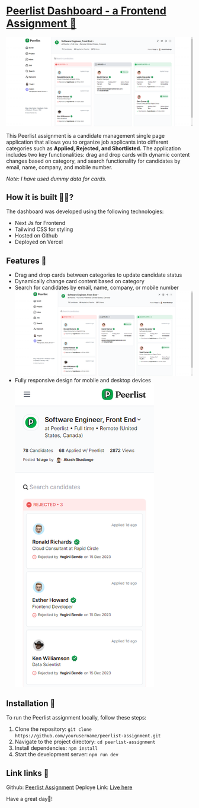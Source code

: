 # <u> Peerlist Dashboard - a Frontend Assignment 💚 </u>
![Alt Text](./public/images/readme_assets/card.png)

This Peerlist assignment is a candidate management single page application that allows you to organize job applicants into different categories such as <b> Applied, Rejected, and Shortlisted.</b> The application includes two key functionalities: drag and drop cards with dynamic content changes based on category, and search functionality for candidates by email, name, company, and mobile number. 

<i>Note: I have used dummy data for cards.</i>
## How it is built 👩‍💻?
The dashboard was developed using the following technologies: 
- Next Js for Frontend
- Tailwind CSS for styling 
- Hosted on Github 
- Deployed on Vercel 

## Features 🤩
 - Drag and drop cards between categories to update candidate status
 - Dynamically change card content based on category
- Search for candidates by email, name, company, or mobile number <br/>
![Search card](./public/images/readme_assets/card.png) <br/> 
 - Fully responsive design for mobile and desktop devices <br/> 
![Search card](./public/images/readme_assets/mobile.png) 

## Installation 🎁
To run the Peerlist assignment locally, follow these steps:

1. Clone the repository: `git clone https://github.com/yourusername/peerlist-assignment.git`
2. Navigate to the project directory: `cd peerlist-assignment`
3. Install dependencies: `npm install`
4. Start the development server: `npm run dev`

## Link links 🔗
Github: [Peerlist Assignment](https://github.com/snehafarkya/peerlist-assignment)
Deploye Link: [Live here](https://peerlist-assignment.vercel.app/)

Have a great day🌻!